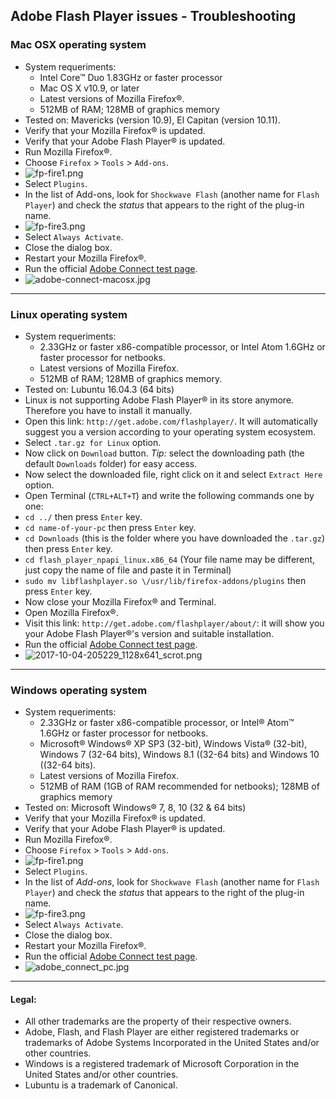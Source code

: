 ## Adobe Flash Player issues - Troubleshooting

### Mac OSX operating system
* System requeriments:
    - Intel Core™ Duo 1.83GHz or faster processor
    - Mac OS X v10.9, or later
    - Latest versions of Mozilla Firefox®.
    - 512MB of RAM; 128MB of graphics memory
* Tested on: Mavericks (version 10.9), El Capitan (version 10.11).
* Verify that your Mozilla Firefox® is updated.
* Verify that your Adobe Flash Player® is updated.
* Run Mozilla Firefox®.
* Choose `Firefox` > `Tools` > `Add-ons`.
* ![fp-fire1.png](https://bitbucket.org/repo/bBMkd4/images/454368749-fp-fire1.png)
* Select `Plugins`.
* In the list of Add-ons, look for `Shockwave Flash` (another name for `Flash Player`) and check the _status_ that appears to the right of the plug-in name.
* ![fp-fire3.png](https://bitbucket.org/repo/bBMkd4/images/429854473-fp-fire3.png)
* Select `Always Activate`.
* Close the dialog box.
* Restart your Mozilla Firefox®.
* Run the official [Adobe Connect test page](http://admin.adobeconnect.com/common/help/en/support/meeting_test.htm).
* ![adobe-connect-macosx.jpg](https://bitbucket.org/repo/bBMkd4/images/1808365633-adobe-connect-macosx.jpg)
--------------

### Linux operating system
* System requeriments:
    - 2.33GHz or faster x86-compatible processor, or Intel Atom 1.6GHz or faster processor for netbooks.
    - Latest versions of Mozilla Firefox.
    - 512MB of RAM; 128MB of graphics memory.
* Tested on: Lubuntu 16.04.3 (64 bits)
* Linux is not supporting Adobe Flash Player® in its store anymore. Therefore you have to install it manually.
* Open this link: `http://get.adobe.com/flashplayer/`. It will automatically suggest you a version according to your operating system ecosystem.
* Select `.tar.gz for Linux` option.
* Now click on `Download` button. _Tip:_ select the downloading path (the default `Downloads` folder) for easy access.
* Now select the downloaded file, right click on it and select `Extract Here` option.
* Open Terminal (`CTRL+ALT+T`) and write the following commands one by one:
* `cd ../` then press `Enter` key.
* `cd name-of-your-pc` then press `Enter` key.
* `cd Downloads` (this is the folder where you have downloaded the `.tar.gz`) then press `Enter` key.
* `cd flash_player_npapi_linux.x86_64` (Your file name may be different, just copy the name of file and paste it in Terminal)
* `sudo mv libflashplayer.so \/usr/lib/firefox-addons/plugins` then press `Enter` key.
* Now close your Mozilla Firefox® and Terminal.
* Open Mozilla Firefox®. 
* Visit this link: `http://get.adobe.com/flashplayer/about/`: it will show you your Adobe Flash Player®'s version and suitable installation.
* Run the official [Adobe Connect test page](http://admin.adobeconnect.com/common/help/en/support/meeting_test.htm).
* ![2017-10-04-205229_1128x641_scrot.png](https://bitbucket.org/repo/bBMkd4/images/1580105962-2017-10-04-205229_1128x641_scrot.png)
--------------

### Windows operating system
* System requeriments:
     - 2.33GHz or faster x86-compatible processor, or Intel® Atom™ 1.6GHz or faster processor for netbooks.
     - Microsoft® Windows® XP SP3 (32-bit), Windows Vista® (32-bit), Windows 7 (32-64 bits), Windows 8.1 ((32-64 bits) and Windows 10 ((32-64 bits).
     - Latest versions of Mozilla Firefox.
     - 512MB of RAM (1GB of RAM recommended for netbooks); 128MB of graphics memory
* Tested on: Microsoft Windows® 7, 8, 10 (32 & 64 bits)
* Verify that your Mozilla Firefox® is updated.
* Verify that your Adobe Flash Player® is updated.
* Run Mozilla Firefox®.
* Choose `Firefox` > `Tools` > `Add-ons`.
* ![fp-fire1.png](https://bitbucket.org/repo/bBMkd4/images/3238280704-fp-fire1.png)
* Select `Plugins`.
* In the list of _Add-ons_, look for `Shockwave Flash` (another name for `Flash Player`) and check the _status_ that appears to the right of the plug-in name.
* ![fp-fire3.png](https://bitbucket.org/repo/bBMkd4/images/4256878087-fp-fire3.png)
* Select `Always Activate`.
* Close the dialog box.
* Restart your Mozilla Firefox®.
* Run the official [Adobe Connect test page](http://admin.adobeconnect.com/common/help/en/support/meeting_test.htm).
* ![adobe_connect_pc.jpg](https://bitbucket.org/repo/bBMkd4/images/1926895762-adobe_connect_pc.jpg)
--------------

#### Legal:
* All other trademarks are the property of their respective owners.
* Adobe, Flash, and Flash Player are either registered trademarks or trademarks of Adobe Systems Incorporated in the United States and/or other countries.
* Windows is a registered trademark of Microsoft Corporation in the United States and/or other countries.
* Lubuntu is a trademark of Canonical.